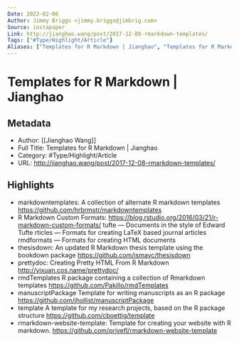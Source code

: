 ```yaml
---
Date: 2022-02-06
Author: Jimmy Briggs <jimmy.briggs@jimbrig.com>
Source: instapaper
Link: http://jianghao.wang/post/2017-12-08-rmarkdown-templates/
Tags: ["#Type/Highlight/Article"]
Aliases: ["Templates for R Markdown | Jianghao", "Templates for R Markdown | Jianghao"]
---
```

# Templates for R Markdown | Jianghao

## Metadata
- Author: [[Jianghao Wang]]
- Full Title: Templates for R Markdown | Jianghao
- Category: #Type/Highlight/Article
- URL: http://jianghao.wang/post/2017-12-08-rmarkdown-templates/

## Highlights
- markdowntemplates: A collection of alternate R markdown templates https://github.com/hrbrmstr/markdowntemplates
- R Markdown Custom Formats: https://blog.rstudio.org/2016/03/21/r-markdown-custom-formats/
  tufte — Documents in the style of Edward Tufte
  rticles — Formats for creating LaTeX based journal articles
  rmdformats — Formats for creating HTML documents
- thesisdown: An updated R Markdown thesis template using the bookdown package https://github.com/ismayc/thesisdown
- prettydoc: Creating Pretty HTML From R Markdown http://yixuan.cos.name/prettydoc/
- rmdTemplates R package containing a collection of Rmarkdown templates https://github.com/Pakillo/rmdTemplates
- manuscriptPackage Template for writing manuscripts as an R package https://github.com/jhollist/manuscriptPackage
- template A template for my research projects, based on the R package structure https://github.com/cboettig/template
- rmarkdown-website-template: Template for creating your website with R markdown. https://github.com/privefl/rmarkdown-website-template

